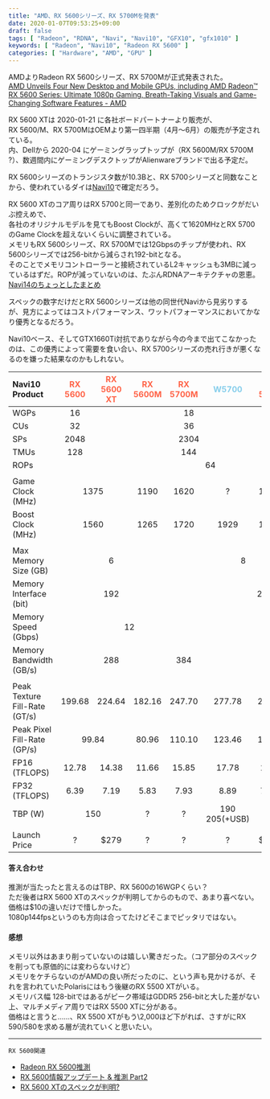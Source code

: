 ```yaml
---
title: "AMD、RX 5600シリーズ、RX 5700Mを発表"
date: 2020-01-07T09:53:25+09:00
draft: false
tags: [ "Radeon", "RDNA", "Navi", "Navi10", "GFX10", "gfx1010" ]
keywords: [ "Radeon", "Navi10", "Radeon RX 5600" ]
categories: [ "Hardware", "AMD", "GPU" ]
---
```


AMDよりRadeon RX 5600シリーズ、RX 5700Mが正式発表された。  
[AMD Unveils Four New Desktop and Mobile GPUs, including AMD Radeon™ RX 5600 Series: Ultimate 1080p Gaming, Breath-Taking Visuals and Game-Changing Software Features - AMD](http://ir.amd.com/news-releases/news-release-details/amd-unveils-four-new-desktop-and-mobile-gpus-including-amd)  

RX 5600 XTは 2020-01-21 に各社ボードパートナーより販売が、  
RX 5600/M、RX 5700MはOEMより第一四半期（4月〜6月）の販売が予定されている。  
内、Dellから 2020-04 にゲーミングラップトップが（RX 5600M/RX 5700M ?）、数週間内にゲーミングデスクトップがAlienwareブランドで出る予定だ。  

RX 5600シリーズのトランジスタ数が10.3Bと、RX 5700シリーズと同数なことから、使われているダイは[Navi10](/tags/navi10)で確定だろう。  

RX 5600 XTのコア周りはRX 5700と同一であり、差別化のためクロックがだいぶ控えめで、  
各社のオリジナルモデルを見てもBoost Clockが、高くて1620MHzとRX 5700のGame Clockを超えないくらいに調整されている。  
メモリもRX 5600シリーズ、RX 5700Mでは12Gbpsのチップが使われ、RX 5600シリーズでは256-bitから減らされ192-bitとなる。  
そのことでメモリコントローラーと接続されているL2キャッシュも3MBに減っているはずだ。ROPが減っていないのは、たぶんRDNAアーキテクチャの恩恵。  
[Navi14のちょっとしたまとめ ](/posts/2019/12/06/navi14-a-little-matome/)  

スペックの数字だけだとRX 5600シリーズは他の同世代Naviから見劣りするが、見方によってはコストパフォーマンス、ワットパフォーマンスにおいてかなり優秀となるだろう。  

Navi10ベース、そしてGTX1660Ti対抗でありながら今の今まで出てこなかったのは、この優秀によって需要を食い合い、RX 5700シリーズの売れ行きが悪くなるのを嫌った結果なのかもしれない。  

<table>
<thead>
<tr>
<th align="left">Navi10 Product</th>
<th align="center"><span style="color:tomato">RX 5600</span></th>
<th align="center"><span style="color:tomato">RX 5600 XT</span></th>
<th align="center"><span style="color:tomato">RX 5600M</span></th>
<th align="center"><span style="color:tomato">RX 5700M</span></th>
<th align="center"><span style="color:skyblue">W5700</span></th>
<th align="center"><span style="color:tomato">RX 5700</span></th>
<th align="center"><span style="color:tomato">RX 5700 XT</span></th>
<th align="center"><span style="color:skyblue">W5700X</span></th>
</tr>
</thead>

<tbody>
<tr>
<td align="left">WGPs</td>
<td align="center">16</td>
<td align="center" colspan="5">18</td>
<td align="center" colspan="2">20</td>
</tr>

<tr>
<td align="left">CUs</td>
<td align="center">32</td>
<td align="center" colspan="5">36</td>
<td align="center" colspan="2">40</td>
</tr>

<tr>
<td align="left">SPs</td>
<td align="center">2048</td>
<td align="center" colspan="5">2304</td>
<td align="center" colspan="2">2560</td>
</tr>

<tr>
<td align="left">TMUs</td>
<td align="center">128</td>
<td align="center" colspan="5">144</td>
<td align="center" colspan="2">160</td>
</tr>

<tr>
<td align="left">ROPs</td>
<td align="center" colspan="8">64</td>
</tr>

<tr>
<td align="left"></td>
<td align="center" colspan="8"></td>
</tr>

<tr>
<td align="left">Game Clock (MHz)</td>
<td align="center" colspan="2">1375</td>
<td align="center">1190</td>
<td align="center">1620</td>
<td align="center">?</td>
<td align="center">1625</td>
<td align="center">1755</td>
<td align="center">?</td>
</tr>

<tr>
<td align="left">Boost Clock (MHz)</td>
<td align="center" colspan="2">1560</td>
<td align="center">1265</td>
<td align="center">1720</td>
<td align="center">1929</td>
<td align="center">1725</td>
<td align="center">1905</td>
<td align="center">1855</td>
</tr>

<tr>
<td align="left"></td>
<td align="center" colspan="8"></td>
</tr>

<tr>
<td align="left">Max Memory Size (GB)</td>
<td align="center" colspan="3">6</td>
<td align="center" colspan="4">8</td>
<td align="center">16</td>
</tr>

<tr>
<td align="left">Memory Interface (bit)</td>
<td align="center" colspan="3">192</td>
<td align="center" colspan="5">256</td>
</tr>

<tr>
<td align="left">Memory Speed (Gbps)</td>
<td align="center" colspan="4">12</td>
<td align="center" colspan="4">14</td>
</tr>

<tr>
<td align="left">Memory Bandwidth (GB/s)</td>
<td align="center" colspan="3">288</td>
<td align="center">384</td>
<td align="center" colspan="4">448</td>
</tr>

<tr>
<td align="left"></td>
<td align="center" colspan="8"></td>
</tr>

<tr>
<td align="left">Peak Texture Fill-Rate (GT/s)</td>
<td align="center">199.68</td>
<td align="center">224.64</td>
<td align="center">182.16</td>
<td align="center">247.70</td>
<td align="center">277.78</td>
<td align="center">248.4</td>
<td align="center">304.80</td>
<td align="center">296.8</td>
</tr>

<tr>
<td align="left">Peak Pixel Fill-Rate (GP/s)</td>
<td align="center" colspan="2">99.84</td>
<td align="center">80.96</td>
<td align="center">110.10</td>
<td align="center">123.46</td>
<td align="center">110.4</td>
<td align="center">121.90</td>
<td align="center">118.72</td>
</tr>

<tr>
<td align="left">FP16 (TFLOPS)</td>
<td align="center">12.78</td>
<td align="center">14.38</td>
<td align="center">11.66</td>
<td align="center">15.85</td>
<td align="center">17.78</td>
<td align="center">15.9</td>
<td align="center">20.28</td>
<td align="center">11.0</td>
</tr>

<tr>
<td align="left">FP32 (TFLOPS)</td>
<td align="center">6.39</td>
<td align="center">7.19</td>
<td align="center">5.83</td>
<td align="center">7.93</td>
<td align="center">8.89</td>
<td align="center">7.95</td>
<td align="center">10.14</td>
<td align="center">9.5</td>
</tr>

<tr>
<td align="left">TBP (W)</td>
<td align="center" colspan="2">150</td>
<td align="center">?</td>
<td align="center">?</td>
<td align="center">190<br>205(+USB)</td>
<td align="center">180</td>
<td align="center">225</td>
<td align="center">?</td>
</tr>

<tr>
<td align="left"></td>
<td align="center" colspan="8"></td>
</tr>

<tr>
<td align="left">Launch Price</td>
<td align="center">?</td>
<td align="center">$279</td>
<td align="center">?</td>
<td align="center">?</td>
<td align="center">?</td>
<td align="center">$349</td>
<td align="center">$399</td>
<td align="center">?</td>
</tr>

</tbody>
</table>

#### 答え合わせ
推測が当たったと言えるのはTBP、RX 5600の16WGPくらい？  
ただ後者はRX 5600 XTのスペックが判明してからのもので、あまり喜べない。  
価格は$10の違いだけで惜しかった。  
1080p144fpsというのも方向は合ってたけどそこまでピッタリではない。  

#### 感想
メモリ以外はあまり削っていないのは嬉しい驚きだった。<span class="hide">（コア部分のスペックを削っても原価的には変わらないけど）</span>  
メモリをケチらないのがAMDの良い所だったのに、という声も見かけるが、それを言われていたPolarisにはもう後継のRX 5500 XTがいる。  
メモリバス幅 128-bitではあるがピーク帯域はGDDR5 256-bitと大した差がない上、マルチメディア周りではRX 5500 XTに分がある。  
価格はと言うと……、RX 5500 XTがもう\2,000ほど下がれば、さすがにRX 590/580を求める層が流れていくと思いたい。  

<hr>
<code>RX 5600関連</code>

 * [Radeon RX 5600推測 ](/posts/2019/12/18/radeon-rx-5600-guess/)
 * [RX 5600情報アップデート & 推測 Part2](/posts/2019/12/22/rx-5600-info-update-guess/)
 * [RX 5600 XTのスペックが判明? ](/posts/2019/12/29/rx-5600-xt-cld/)

